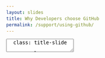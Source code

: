 ```yaml
---
layout: slides
title: Why Developers choose GitHub
permalink: /support/using-github/
---
```


<textarea id="source">
  class: title-slide

  <span class="mega-octicon octicon-mark-github"></span>
  <h1>Why Developers choose GitHub</h1>

  <footer>
    <div class="octicon-spacer"><span class="octicon octicon-logo-github"></span><span class="tagline">how people build software</span></div>
  </footer>
  ---
  class: title-top

  #Developers Using GitHub

  <div class="container">
    <div class="row">
      <div class="col-md-12">
        <div class="card">
          <div class="card-block">
            <div class="card-text"><strong>Section Goal:</strong></div>
            <div class="card-text">Understand GitHub, key product features, and how developers work together.</div>
          </div>
        </div>
      </div>
    </div>
    <div class="row">
      <div class="col-md-6">
        <div class="card">
          <div class="card-block">
            <div class="card-img-top text-left"><span class="mega-octicon octicon-checklist"></span><strong>&nbsp;Why Developers ❤️ GitHub</strong></div>
            <ul class="card-text">
              <li>GitHub Overview</li>
              <li>Key Product Features</li>
              <li>Platform - Capability Matrix</li>
              <li>Integrations</li>
            </ul>
          </div>
        </div>
      </div>
      <div class="col-md-6">
        <div class="card">
          <div class="card-block">
            <div class="card-img-top text-left"><span class="mega-octicon octicon-checklist"></span><strong>Why Enterprise ❤️ GitHub</strong></div>
            <ul class="card-text">
              <li>Features to Drive Enterprise Growth</li>
              <li>Security</li>
              <li>Recruitment and Retention</li>
              <li>About the Platform</li>
            </ul>
          </div>
        </div>
      </div>
    </div>
        <div class="row">
      <div class="col-md-12">
        <div class="card">
          <div class="card-block">
            <div class="card-text"><em>"Every business will be a software business"</em> - Satya Nadella</div>
          </div>
        </div>
      </div>
    </div>
  </div>

  <footer>
    <div class="octicon-spacer"><span class="octicon octicon-logo-github"></span><span class="tagline">how people build software</span></div>
  </footer>
  ---
  class: title-top

  #GitHub Overview

  <div class="container">
    <div class="row">
      <div class="col-md-12">
        <div class="card">
          <div class="card-block">
            <div class="card-text"><strong>GitHub Key Facts </strong> </div>
          </div>
        </div>
      </div>
    </div>
    <div class="row">
      <div class="col-md-4">
        <div class="card">
          <div class="card-block">
            <div class="card-text">Founded </div>
            <ul class="card-text">
              <li>2008</li>
            </ul>
          </div>
        </div>
      </div>
      <div class="col-md-4">
        <div class="card">
          <div class="card-block">
            <div class="card-text">Total Registered Users </div>
            <ul class="card-text">
              <li>19M</li>
            </ul>
          </div>
        </div>
      </div>
      <div class="col-md-4">
        <div class="card">
          <div class="card-block">
            <div class="card-text">Total Repositories </div>
            <ul class="card-text">
              <li>52M</li>
            </ul>
          </div>
        </div>
      </div>
    </div>
    <div class="row">
      <div class="col-md-4">
        <div class="card">
          <div class="card-block">
            <div class="card-text">Employees </div>
            <ul class="card-text">
              <li>600+</li>
            </ul>
          </div>
        </div>
      </div>
      <div class="col-md-4">
        <div class="card">
          <div class="card-block">
            <div class="card-text">Paying Organizations </div>
            <ul class="card-text">
              <li>>60,000+</li>
            </ul>
          </div>
        </div>
      </div>
      <div class="col-md-4">
        <div class="card">
          <div class="card-block">
            <div class="card-text">Universities Using GitHub </div>
            <ul class="card-text">
              <li>1000+</li>
            </ul>
          </div>
        </div>
      </div>
    </div>
    <div class="row">
      <div class="col-md-12">
        <div class="card">
          <div class="card-block">
            <div class="card-text">The World's Largest Developer Community: </div>
            <ul class="card-text">
              <li>Repositories growing much faster than users</li>
              <li>Adding 10k-15k new users everyday to GitHub community</li>
            </ul>
          </div>
        </div>
      </div>
    </div>
  </div>


  <footer>
    <div class="octicon-spacer"><span class="octicon octicon-logo-github"></span><span class="tagline">how people build software</span></div>
  </footer>  
  ---
  class: title-top

  # GitHub Overview - A Brief History
  <div class="container">
      <div class="row">
      <div class="col-md-12">
        <div class="card">
          <div class="card-block">
            <div class="card-text"><strong>A Brief History of GitHub</strong></div>
          </div>
        </div>
      </div>
    </div>
    <div class="row">
    <div class="col-md-12">
    <div class="card-group">
      <div class="card">
        <div class="card-block">
          <h5 class="card-title">2008. Social Coding</h5>
          <section>
          <ul class="card-text">
          <li>GitHub launches a social software platform that makes it easy for anyone to share code </li>
          </ul>
          </section>
        </div>
       </div>
        <div class="card">
        <div class="card-block">
          <h5 class="card-title">2010. Corp Teams</h5>
          <section>
          <ul class="card-text">
          <li>Usage expands to include working groups and project teams within corporations </li>
          </ul>
          </section>
        </div>
      </div>
      <div class="card">
        <div class="card-block">
          <h5 class="card-title">2010. Enterprise</h5>
          <section>
          <ul class="card-text">
          <li>Major enterprises begin to leverage the GitHub approach to software development </li>
          </ul>
          </section>
        </div>
      </div>
      <div class="card">
        <div class="card-block">
          <h5 class="card-title">2016. Managed GHE</h5>
          <section>
          <ul class="card-text">
          <li>GitHub partners with MSPs to provide GitHub Enterprise for customers</li>
          </ul>
          </section>
        </div>
      </div>
    </div>
  </div>
  </div>
  </div>
  <footer>
    <div class="octicon-spacer"><span class="octicon octicon-logo-github"></span><span class="tagline">how people build software</span></div>
  </footer>
  ---
  class: title-top  

  # Product Offering Overview
  <div class="container">
    <div class="col-md-12">
      <div class="card-group">
        <div class="card">
          <div class="card-block">
            <div class="card-img-top text-center"><span class="mega-octicon octicon-mark-github"></span><span class="mega-octicon octicon-cloud-upload"></span></div>
            <div class="card-title"><a href="https://github.com" target="_blank"><h3>GitHub.com</h3></a></div>
            <p class="card-text"><strong>GitHub.com</strong> is the <i>public cloud</i> version of GitHub, which is fully managed for you on our servers. GitHub.com proudly hosts the largest community of Open Source development. <a href="https://enterprise.github.com/downloads/en/comvsenterprise-082415.pdf">Learn more ...</a></p>
          </div> <!-- cardblock for .com -->
          <div class="card">
            <div class="card-block">
              <div class="card-img-top text-center"><span class="mega-octicon octicon-mark-github"></span> <span class="mega-octicon octicon-cloud-upload"></span> <span class="mega-octicon octicon-lock"></span></div>
              <div class="card-title"><a href="https://github.com/business" target="_blank"><h3>GitHub for Business Hosted</h3></a></div>
              <p class="card-text"><strong>GitHub for Business Hosted</strong> can be offered as a private hosted solution on our servers with SAML integration and 99.95% uptime SLA. </p>
            </div> <!-- GHfB hosted cardblock -->
          </div> <!-- GHfB hosted card -->
        </div> <!-- card for .com -->
        <div class="card">
          <div class="card-block">
            <div class="card-img-top text-center"><span class="mega-octicon octicon-mark-github"></span> <span class="mega-octicon octicon-server"></span> <span class="mega-octicon octicon-database"></span></div>
            <div class="card-title"><a href="https://enterprise.github.com" target="_blank"><h3>GitHub Enterprise</h3></a></div>
            <p class="card-text"><strong>GitHub Enterprise</strong> is the <i>on-premises</i> version of GitHub, which you can deploy and manage in your own secure environment behind your firewall. <a href="https://enterprise.github.com/downloads/en/comvsenterprise-082415.pdf">Learn more ...</a></p>
          </div> <!-- GHE cardblock-->
          <div class="card">
            <div class="card-block">
              <div class="card-img-top text-center"><span class="mega-octicon octicon-mark-github"></span> <span class="mega-octicon octicon-server"></span> <span class="mega-octicon octicon-database"></span></div>
              <div class="card-title"><a href="https://enterprise.github.com" target="_blank"><h3>Managed Hosted GitHub</h3></a></div>
              <p class="card-text"><strong>GitHub Enterprise</strong> can be offered as a hosted solution with Managed Service Providers on their servers.</p>
            </div> <!-- msp cardblock -->
          </div> <!-- msp card -->
        </div> <!-- on-prem card -->
      </div> <!-- card group for offerings -->
    </div> <!-- col for offerings -->
  </div> <!-- container for slide 6 -->
  <footer>
    <div class="octicon-spacer"><span class="octicon octicon-logo-github"></span><span class="tagline">how people build software</span></div>
  </footer>
  ---
  class: title-top

  # Features Developers and Leaders Can't Live Without
  <div class="container">
    <div class="col-md-12">
    <div class="card-group">
      <div class="card">
        <div class="card-block">
        <div class="card-img-top text-center"><span class="mega-octicon octicon-comment-discussion"></span></div>
            <div class="card-title">Boost Team Productivity</div>
            <ul class="card-text">
              <li>@mentions</li>
              <li>issues</li>
              <li>projects</li>
              <li>file editor</li>
              <li>fuzzy file search</li>
              <li>news feed</li>
            </ul>
        </div>
       </div>
        <div class="card">
        <div class="card-block">
        <div class="card-img-top text-center"><span class="mega-octicon octicon-git-pull-request"></span></div>
            <div class="card-title">Improve Code Quality</div>
            <ul class="card-text">
              <li>pull requests</li>
              <li>code review</li>
              <li>protected branches + permissions</li>
              <li>line comments</li>
              <li>split differences</li>
              <li>signed commits</li>
              <li>integrations</li>
            </ul>
        </div>
      </div>
      <div class="card">
        <div class="card-block">
        <div class="card-img-top text-center"><span class="mega-octicon octicon-checklist"></span></div>
            <div class="card-title">Increase Efficiency</div>
            <ul class="card-text">
              <li>code search</li>
              <li>commit search</li>
              <li>continuous integration</li>
              <li>releases + tags</li>
              <li>pulse &amp; graphs</li>
              <li>integrations</li>
              <li>Seamless API</li>
            </ul>
        </div>
      </div>
    </div>
  </div>
  </div>
  <footer>
    <div class="octicon-spacer"><span class="octicon octicon-logo-github"></span><span class="tagline">how people build software</span></div>
  </footer>
  ---
  class: title-top

  #Platform - Capability Matrix

  <div class="container">
    <div class="row">
      <div class="col-md-4">
        <div class="card">
          <div class="card-block">
            <div class="card-img-top text-center"><span class="mega-octicon octicon-comment-discussion"></span></div>
            <div class="card-title">Boost Team Productivity</div>
          </div>
        </div>
      </div>
      <div class="col-md-4">
        <div class="card">
          <div class="card-block">
            <div class="card-img-top text-center"><span class="mega-octicon octicon-git-pull-request"></span></div>
            <div class="card-title">Improve Code Quality</div>
          </div>
        </div>
      </div>
      <div class="col-md-4">
        <div class="card">
          <div class="card-block">
            <div class="card-img-top text-center"><span class="mega-octicon octicon-checklist"></span></div>
            <div class="card-title">Increase Efficiency</div>
          </div>
        </div>
      </div>
    </div>
    <div class="row">
      <div class="col-md-12">
        <div class="card">
          <div class="card-block">
            <div class="card-title">Development - Engineering Department Programs</div>
            <h4 class="card-text">
              <span class="label label-primary">ALM - Application Lifecycle Management</span>
              <span class="label label-primary">Agile Transformation</span>
              <span class="label label-primary">DevOps - CI/CD</span>
              <span class="label label-primary">VCS Migration</span>
              <span class="label label-primary">Microservices Architecture</span>
              <span class="label label-primary">Big Data Analytics</span>
            </h4>
          </div>
        </div>
      </div>
    </div>
    <div class="row">
      <div class="col-md-12">
        <div class="card">
          <div class="card-block">
            <div class="card-title">Infrastructure - Operations Department Programs</div>
            <h4 class="card-text">
              <span class="label label-success">DevOps - Configuration Management</span>
              <span class="label label-success">IaaS - Infrastructure as a Service</span>
              <span class="label label-success">PaaS - Platform as a Service</span>
              <span class="label label-success">Infrastructure as Code</span>
              <span class="label label-success">Hybrid Cloud</span>
              <span class="label label-success">Infrastructure Automation</span>
              <span class="label label-success">Containers</span>
            </h4>
          </div>
        </div>
      </div>
    </div>
  </div>

  <footer>
    <div class="octicon-spacer"><span class="octicon octicon-logo-github"></span><span class="tagline">how people build software</span></div>
  </footer>
  ---
  class: title-top
  #Integrations

  <div class="container">
    <div class="row">
      <div class="col-md-12">
        <div class="card">
          <div class="card-block">
            <div class="card-title">Integrations to Boost Developer Productivity</div>
            <div class="card-text">
            <center><img src="/images/integrations-directory-graphic.svg" height='60%' width='60%'></center>
            </div>
          </div>
        </div>
      </div>
     </div>
    <div class="row">
      <div class="col-md-12">
        <div class="card">
          <div class="card-block">
            <div class="card-title">Integrations to Boost Developer Productivity</div>
            <div class="card-text">
               <ul>
                  <li>Developers use their favorite tools with GitHub</li>
                  <li>Continuous Integration and Continuous Delivery automate build and delivery of releases</li>
                  <li>Project Management tools give insight to all parts of the development chain</li>
                  <li>We list "best-of-breed" integrations on our integrations page</li>
                </ul>
              </div>
          </div>
        </div>
      </div>
     </div>
    </div>

  <footer>
   <div class="octicon-spacer"><span class="octicon octicon-logo-github"></span><span class="tagline">how people build software</span></div>
  </footer>
  ---
  class: title-top

  #Integrations-Detailed

  <div class="container">
    <div class="row">
      <div class="col-md-12">
        <div class="card">
          <div class="card-block">
            <div class="card-text"><strong>Commonly Seen and Used Integrations</strong> </div>
          </div>
        </div>
      </div>
    </div>
    <div class="row">
      <div class="col-md-4">
        <div class="card">
          <div class="card-block">
            <div class="card-text"></div>
            <center><img border="1px" src="/images/cloudbees.png" height="50px" width="50px" alt="Cloudbees">
            <br><small>Jenkins in the Cloud</small></center>
            <ul class="card-text">
            </ul>
          </div>
        </div>
      </div>
      <div class="col-md-4">
        <div class="card">
          <div class="card-block">
            <div class="card-text"></div>
            <center><img src="/images/travis.png" height="50px" width="50px">
            <br><small>Travis CI</small></center>
            <ul class="card-text">
            </ul>
          </div>
        </div>
      </div>
      <div class="col-md-4">
        <div class="card">
          <div class="card-block">
            <div class="card-text"></div>
            <center><img src="/images/circleci.png" alt="Circle CI" height="50px" width="50px">
            <br><small>Circle CI</small></center>
            <ul class="card-text">
            </ul>
          </div>
        </div>
      </div>
    </div>
    <div class="row">
      <div class="col-md-4">
        <div class="card">
          <div class="card-block">
            <div class="card-text"></div>
            <center><img src="/images/jira.png" height="50px" width="50px" alt="JIRA">
            <br><small>JIRA</small></center>
            <ul class="card-text">
            </ul>
          </div>
        </div>
      </div>
      <div class="col-md-4">
        <div class="card">
          <div class="card-block">
            <div class="card-text"></div>
            <center><img src="/images/slack.png" height="50px" width="50px" alt="Slack">
            <br><small>Slack</small></center>
            <ul class="card-text">
            </ul>
          </div>
        </div>
      </div>
      <div class="col-md-4">
        <div class="card">
          <div class="card-block">
            <div class="card-text"></div>
            <center><img src="/images/zenhub.png" height="50px" width="50px" alt="ZenHub">
            <br><small>ZenHub</small></center>
            <ul class="card-text">
            </ul>
          </div>
        </div>
      </div>
    </div>
    <div class="row">
      <div class="col-md-4">
        <div class="card">
          <div class="card-block">
            <div class="card-text"></div>
            <ul class="card-text">
            <center><img src="/images/vso.png" height="50px" width="50px" alt="VSO">
            <br><small>GitHub for VSO</small></center>
            </ul>
          </div>
        </div>
      </div>
      <div class="col-md-4">
        <div class="card">
          <div class="card-block">
            <div class="card-text"></div>
            <center><img src="/images/sonarqube.png" height="50px" width="50px" alt="SonarQube">
            <br><small>SonarQube</small></center>
            <ul class="card-text">
            </ul>
          </div>
        </div>
      </div>
      <div class="col-md-4">
        <div class="card">
          <div class="card-block">
          <div class="card-text"></div>
          <center><img src="/images/myget.png" height="50px" width="50px" alt="MyGet">
          <br><small>MyGet</small></center>
            <ul class="card-text">
            </ul>
          </div>
        </div>
       </div>
      </div>
     </div>
  ---
  class: title-slide

  <span class="mega-octicon octicon-mark-github"></span>
  <h1>Why Enterprise ❤️ GitHub</h1>

  <footer>
    <div class="octicon-spacer"><span class="octicon octicon-logo-github"></span><span class="tagline">how people build software</span></div>
  </footer>
  ---
  class: title-top
  # Driving Enterprise Growth

  <div class="container">
    <div class="row">
      <div class="col-md-6">
        <div class="card">
          <div class="card-block">
            <div class="card-title">Roles</div>
            <div class="card-text">
               <ul>
                  <li>Project Managers</li>
                  <li>Development Managers</li>
                  <li>Developers</li>
                  <li>Deployment Managers</li>
                  <li>System Administrators</li>
                </ul>
              </div>
          </div>
        </div>
      </div>
      <div class="col-md-6">
        <div class="card">
          <div class="card-block">
            <div class="card-title">Features</div>
            <div class="card-text">
               <ul>
                  <li>Projects at Org + Repo Level</li>
                  <li>Robust Code Review w/Pull Requests</li>
                  <li>Best of Breed Integrations</li>
                  <li>Webhooks and API</li>
                  <li>Standardized appliance delivery</li>
                </ul>
              </div>
          </div>
        </div>
      </div>
      <div class="col-md-12">
        <div class="card">
          <div class="card-block">
            <div class="card-title"></div>
            <div class="card-text">
            "When we told the team we'd be rolling out GitHub Enterprise we were met with insanely enthusiastic cheers." - Benedict Lee, Kakao
            </div>
          </div>
        </div>
      </div>
       <div class="col-md-12">
        <div class="card">
          <div class="card-block">
            <div class="card-title"></div>
            <div class="card-text">
            "We've narrowed down the ramp up for our developers from three months to a three days. In fact, some people come in on day one and they're contributing code." - Bill O'Neill, MailChimp
            </div>
          </div>
        </div>
      </div>
     </div>
    </div>

  <footer>
   <div class="octicon-spacer"><span class="octicon octicon-logo-github"></span><span class="tagline">how people build software</span></div>
  </footer>
  ---
  class: title-top

  # Security and Stability
  <div class="container">
      <div class="row">
      <div class="col-md-12">
        <div class="card">
          <div class="card-block">
            <div class="card-text"><strong>Infrastructure, Code, Platform</strong></div>
          </div>
        </div>
      </div>
    </div>
    <div class="row">
    <div class="col-md-12">
    <div class="card-group">
      <div class="card">
        <div class="card-block">
          <div class="card-title">Infrastructure</div>
          <section>
          <ul class="card-text">
            <li>Single appliance</li>
            <li>Hosted in chosen environment</li>
            <li>Maintain existing compliance</li>
            <li>HA, Clustering, Load Balancing</li>
          </ul>
          </section>
        </div>
       </div>
        <div class="card">
        <div class="card-block">
          <div class="card-title">Code</div>
          <section>
          <ul class="card-text">
            <li>GPG Signed Commits</li>
            <li>Code Review</li>
            <li>Protected Branches</li>
            <li>Branch Permissions</li>
            <li>WebHooks</li>
            <li>Commit and Code Search</li>
            <li>Fork Preservation</li>
          </ul>
          </section>
        </div>
      </div>
      <div class="card">
        <div class="card-block">
          <div class="card-title">Platform</div>
          <section>
          <ul class="card-text">
            <li>First-class API</li>
            <li>Monitoring via SNMP</li>
            <li>Audit Logging</li>
            <li>3rd party logging services</li>
            <li>TLS Log Forwarding</li>
            <li>Bulk User Management</li>
          </ul>
          </section>
        </div>
      </div>
    </div>
  </div>
  </div>
  </div>
  <footer>
    <div class="octicon-spacer"><span class="octicon octicon-logo-github"></span><span class="tagline">how people build software</span></div>
  </footer>
  ---
  class: title-top

  # Recruitment and Retention
  <div class="container">
      <div class="row">
      <div class="col-md-12">
        <div class="card">
          <div class="card-block">
            <div class="card-text"><strong>GitHub as a long-term investment for Enterprise Success</strong></div>
          </div>
        </div>
      </div>
    </div>
    <div class="row">
    <div class="col-md-12">
    <div class="card-group">
      <div class="card">
        <div class="card-block">
          <div class="card-title">Recruitment</div>
          <section>
          <ul class="card-text">
            <li>GitHub Student Pack</li>
            <li>GitHub as part of Higher Education</li>
            <li><code>git</code> has won the SCM battle</li>
            <li>GitHub Education Pack</li>
          </ul>
          </section>
        </div>
       </div>
        <div class="card">
        <div class="card-block">
          <div class="card-title">Retention</div>
          <section>
          <ul class="card-text">
            <li>New hires learning git</li>
            <li>Average Software Developer age is 25-31</li>
            <li>Developers already using GitHub for fun</li>
            <li>Software Developing w/collaboration</li>
          </ul>
          </section>
        </div>
      </div>
    </div>
  </div>
  </div><br />
    <div class="row">
      <div class="col-md-12">
        <div class="card">
          <div class="card-block">
            <div class="card-text"><a href="https://hbr.org/2016/04/how-i-hired-an-entirely-remote-workforce"><i>I’m not interested in traditional résumés — everything I need to know about someone’s skill set can be learned from his or her LinkedIn or GitHub profile.</i></a></div>
          </div>
        </div>
      </div>
    </div>
   </div>
  <footer>
    <div class="octicon-spacer"><span class="octicon octicon-logo-github"></span><span class="tagline">how people build software</span></div>
  </footer>
  ---
  class: title-slide

  <span class="mega-octicon octicon-mark-github"></span>
  <h1>Exploring the Platform</h1>

  <footer>
    <div class="octicon-spacer"><span class="octicon octicon-logo-github"></span><span class="tagline">how people build software</span></div>
  </footer>
  ---
  class: title-top

  # About the Platform

  <div class="container">
    <div class="row">
      <div class="col-md-12">
        <div class="card">
          <div class="card-block">
            <div class="card-img-top text-left"><span class="mega-octicon acticon-checklist"></span><strong>&nbsp;Our philosophy</strong></div>
            <ul class="card-text">
            </ul>
          </div>
        </div>
      </div>
    </div>
    <div class="row">
      <div class="col-md-6">
        <div class="card">
          <div class="card-block">
            <div class="card-img-top text-left"><span class="mega-octicon octicon-checklist"></span><strong>&nbsp;Well-Thought Out</strong></div>
            <ul class="card-text">
            <li>Designed around developer-love</li>
            <li>Carefully considered UX</li>
            <li>The sum is greater than the parts</li>
            <li>Collaboration breeds creativity</li>
            <li>Developers don't have to work in a vacuum</li>
            </ul>
          </div>
        </div>
      </div>
      <div class="col-md-6">
        <div class="card">
          <div class="card-block">
            <div class="card-img-top text-left"><span class="mega-octicon octicon-checklist"></span><strong>&nbsp;InnerSourcing</strong></div>
            <ul class="card-text">
            <li>These tools enable Inner Source</li>
            <li>Developers share and reuse</li>
            <li>Encourage open-communication</li>
            <li>Pull Request as a key concepts</li>
            <li>Code Review and Continuous Integration</li>
            </ul>
          </div>
        </div>
      </div>
    </div>
  </div>
  <footer>
    <div class="octicon-spacer"><span class="octicon octicon-logo-github"></span><span class="tagline">how people build software</span></div>
   </footer>
  ---
  class: title-top
  #GitHub Flow

  <div class="container">
    <div class="row">
      <div class="col-md-12">
        <div class="card">
          <div class="card-block">
            <div class="card-title">The GitHub Flow</div>
            <div class="card-text">
            <center><img src="/images/gflow.png"></center>
            </div>
          </div>
        </div>
      </div>     
     </div>
    <div class="row">
      <div class="col-md-6">
        <div class="card">
          <div class="card-block">
            <div class="card-title">Why Developers Love GitHub Flow</div>
            <div class="card-text">
            <ul>
            <small>
            <li>A streamlined way to Work</li>
            <li>Breeds collaboration</li>
            <li>Bugs are found at time of Pull Request</li>
            <li>Decrease number of meetings</li>
            </small>
            </ul>
            </div>
          </div>
        </div>
      </div>
      <div class="col-md-6">
        <div class="card">
          <div class="card-block">
            <div class="card-title">Why Leadership Loves GitHub Flow</div>
            <div class="card-text">
            <ul>
            <small>
            <li>Accelerate release cycles</li>
            <li>Decrease the value/cost of bugs</li>
            <li>Build community your teams</li>
            <li>Visibility breeds code-reuse</li>
            </small>
            </ul>
            </div>
          </div>
        </div>
      </div>     
     </div>
  </div>
  <footer>
    <div class="octicon-spacer"><span class="octicon octicon-logo-github"></span><span class="tagline">how people build software</span></div>
  </footer>



  <footer>
    <div class="octicon-spacer"><span class="octicon octicon-logo-github"></span><span class="tagline">how people build software</span></div>
  </footer>
</textarea>
